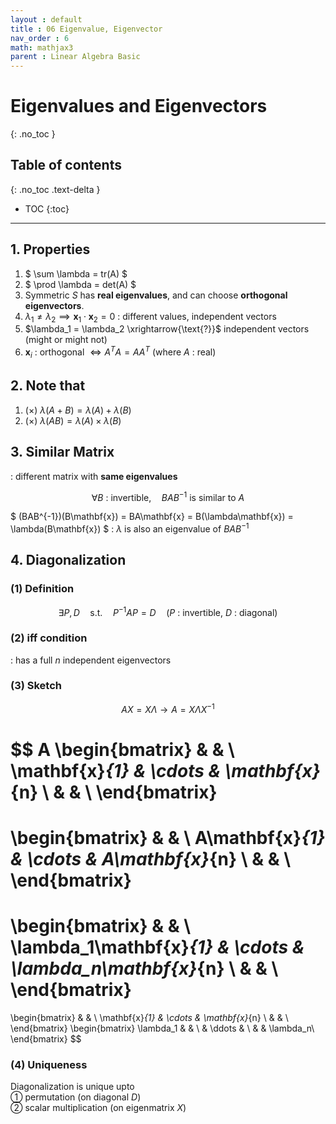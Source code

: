```yaml
---
layout : default
title : 06 Eigenvalue, Eigenvector
nav_order : 6
math: mathjax3
parent : Linear Algebra Basic
---
```


# Eigenvalues and Eigenvectors
{: .no_toc }

## Table of contents
{: .no_toc .text-delta }

- TOC
{:toc}

---

## 1. Properties
1. $ \sum \lambda = tr(A) $
2. $ \prod \lambda = det(A) $
3. Symmetric $S$ has **real eigenvalues**, and can choose **orthogonal eigenvectors**.
4. $\lambda_1 \ne \lambda_2 \implies \mathbf{x}_1 \cdot \mathbf{x}_2 = 0$ : different values, independent vectors
5. $\lambda_1 = \lambda_2 \xrightarrow{\text{?}}$ independent vectors (might or might not)
6. $\mathbf{x}_i$ : orthogonal $\iff A^TA=AA^T$ (where $A$ : real)


## 2. Note that
1. (×) $\lambda(A+B) = \lambda(A) + \lambda(B)$ 
2. (×) $\lambda(AB) = \lambda(A) \times \lambda(B)$


## 3. Similar Matrix
: different matrix with **same eigenvalues**  

$$\forall B \text{ : invertible,} \quad BAB^{-1} \text{ is similar to } A$$

$ (BAB^{-1})(B\mathbf{x}) = BA\mathbf{x} = B(\lambda\mathbf{x}) = \lambda(B\mathbf{x}) $ : $\lambda$ is also an eigenvalue of $BAB^{-1}$


## 4. Diagonalization

### (1) Definition

$$ \exists P, D \quad \text{s.t.} \quad P^{-1}AP = D \quad (P \text{ : invertible, } D \text{ : diagonal}) $$

### (2) iff condition
: has a full $n$ independent eigenvectors

### (3) Sketch

$$AX = X\Lambda \rightarrow A = X\Lambda X^{-1}$$

$$
A
\begin{bmatrix} 
    & & \\
    \mathbf{x}_{1} & \cdots & \mathbf{x}_{n} \\
    & & \\
\end{bmatrix}
= 
\begin{bmatrix} 
    & & \\
    A\mathbf{x}_{1} & \cdots & A\mathbf{x}_{n} \\
    & & \\
\end{bmatrix}
=
\begin{bmatrix} 
    & & \\
    \lambda_1\mathbf{x}_{1} & \cdots & \lambda_n\mathbf{x}_{n} \\
    & & \\
\end{bmatrix}
=
\begin{bmatrix} 
    & & \\
    \mathbf{x}_{1} & \cdots & \mathbf{x}_{n} \\
    & & \\
\end{bmatrix}
\begin{bmatrix} 
    \lambda_1 & & \\
    & \ddots & \\
    & & \lambda_n\\
\end{bmatrix}
$$

### (4) Uniqueness
Diagonalization is unique upto  
① permutation (on diagonal $D$)  
② scalar multiplication (on eigenmatrix $X$)
